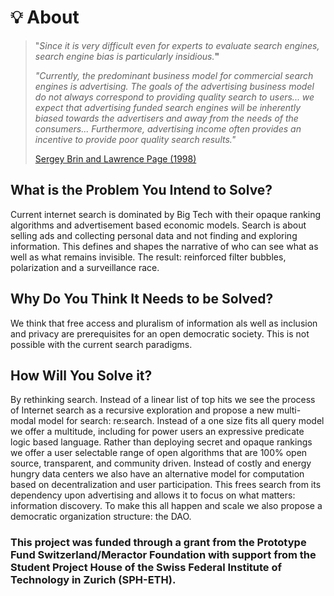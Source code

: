 # 💡 About

> "_Since it is very difficult even for experts to evaluate search engines, search engine bias is particularly insidious._**"**
>
> _"Currently, the predominant business model for commercial search engines is advertising. The goals of the advertising business model do not always correspond to providing quality search to users... we expect that advertising funded search engines will be inherently biased towards the advertisers and away from the needs of the consumers... Furthermore, advertising income often provides an incentive to provide poor quality search results."_
>
> [Sergey Brin and Lawrence Page (1998)](http://infolab.stanford.edu/\~backrub/google.html)

## What is the Problem You Intend to Solve?

Current internet search is dominated by Big Tech with their opaque ranking algorithms and advertisement based economic models. Search is about selling ads and collecting personal data and not finding and exploring information. This defines and shapes the narrative of who can see what as well as what remains invisible. The result: reinforced filter bubbles, polarization and a surveillance race.

## Why Do You Think It Needs to be Solved?

We think that free access and pluralism of information als well as inclusion and privacy are prerequisites for an open democratic society.  This is not possible with the current search paradigms.

## How Will You Solve it?

By rethinking search. Instead of a linear list of top hits we see the process of Internet search as a recursive exploration and propose a new multi-modal model for search: re:search. Instead of a one size fits all query model we offer a multitude, including for power users an expressive predicate logic based language. Rather than deploying secret and opaque rankings we offer a user selectable range of open algorithms that are 100% open source, transparent, and community driven. Instead of costly and energy hungry data centers we also have an alternative model for computation based on decentralization and user participation. This frees search from its dependency upon advertising and allows it to focus on what matters: information discovery. To make this all happen and scale we also propose a democratic organization structure: the DAO.


### This project was funded through a grant from the Prototype Fund Switzerland/Meractor Foundation with support from the Student Project House of the Swiss Federal Institute of Technology in Zurich (SPH-ETH).
